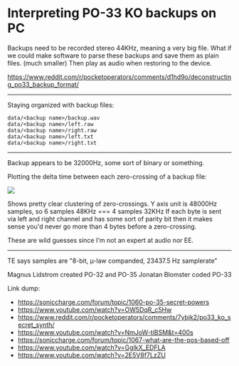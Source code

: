 # Interpreting PO-33 KO backups on PC

Backups need to be recorded stereo 44KHz, meaning a very big file.
What if we could make software to parse these backups and save them
as plain files.  (much smaller)  Then play as audio when restoring
to the device.

https://www.reddit.com/r/pocketoperators/comments/d1hd9o/deconstructing_po33_backup_format/

---

Staying organized with backup files:

```
data/<backup name>/backup.wav
data/<backup name>/left.raw
data/<backup name>/right.raw
data/<backup name>/left.txt
data/<backup name>/right.txt
```

---

Backup appears to be 32000Hz, some sort of binary or something.

Plotting the delta time between each zero-crossing of a backup file:

![](https://user-images.githubusercontent.com/376504/64572741-a0bdd180-d336-11e9-9e60-d34a9aee6bbe.png)

Shows pretty clear clustering of zero-crossings.  Y axis unit is 48000Hz samples, so 6 samples 48KHz === 4 samples 32KHz
If each byte is sent via left and right channel and has some sort of parity bit then it makes sense you'd never go more than 4 bytes before a zero-crossing.  

These are wild guesses since I'm not an expert at audio nor EE.

---

TE says samples are "8-bit, µ-law companded, 23437.5 Hz samplerate"

Magnus Lidstrom created PO-32 and PO-35
Jonatan Blomster coded PO-33

Link dump:

* https://soniccharge.com/forum/topic/1060-po-35-secret-powers
* https://www.youtube.com/watch?v=OW5DqR_c5Hw
* https://www.reddit.com/r/pocketoperators/comments/7ybjk2/po33_ko_secret_synth/
* https://www.youtube.com/watch?v=NmJoW-tiBSM&t=400s
* https://soniccharge.com/forum/topic/1067-what-are-the-pos-based-off
* https://www.youtube.com/watch?v=GgIkX_EDFLA
* https://www.youtube.com/watch?v=2E5V8f7LzZU
